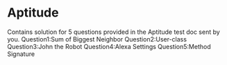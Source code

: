 # Aptitude
Contains solution for 5 questions provided in the Aptitude test doc sent by you.
Question1:Sum of Biggest Neighbor
Question2:User-class
Question3:John the Robot
Question4:Alexa Settings
Question5:Method Signature
